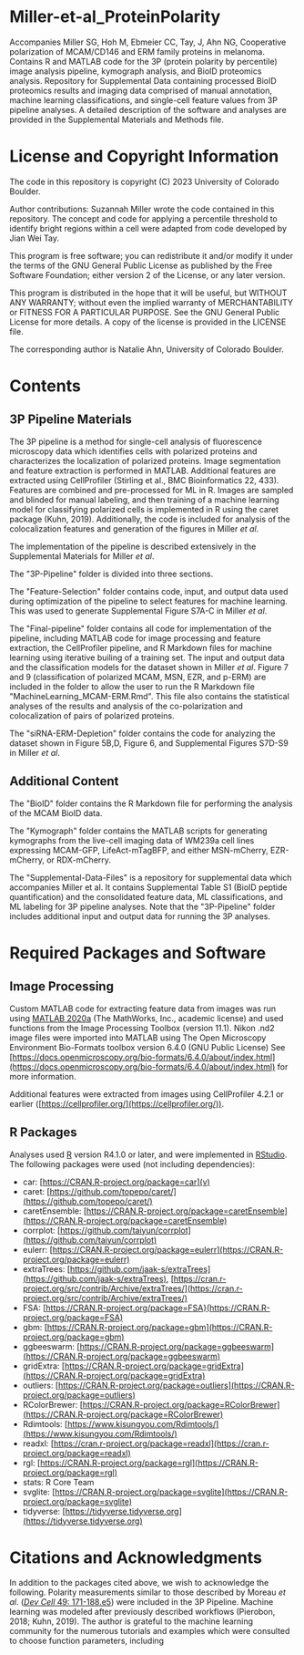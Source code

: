 # Miller-et-al_ProteinPolarity
Accompanies Miller SG, Hoh M, Ebmeier CC, Tay, J, Ahn NG, Cooperative polarization of MCAM/CD146 and ERM family proteins in melanoma. Contains R and MATLAB code for the 3P (protein polarity by percentile) image analysis pipeline, kymograph analysis, and BioID proteomics analysis. Repository for Supplemental Data containing processed BioID proteomics results and imaging data comprised of manual annotation, machine learning classifications, and single-cell feature values from 3P pipeline analyses. A detailed description of the software and analyses are provided in the Supplemental Materials and Methods file.

# License and Copyright Information
The code in this repository is copyright (C) 2023  University of Colorado Boulder.

Author contributions: Suzannah Miller wrote the code contained in this repository. The concept and code for applying a percentile threshold to identify bright regions within a cell were adapted from code developed by Jian Wei Tay.

This program is free software; you can redistribute it and/or modify it under the terms of the GNU General Public License as published by the Free Software Foundation; either version 2 of the License, or any later version.

This program is distributed in the hope that it will be useful, but WITHOUT ANY WARRANTY; without even the implied warranty of MERCHANTABILITY or FITNESS FOR A PARTICULAR PURPOSE.  See the GNU General Public License for more details. A copy of the license is provided in the LICENSE file.

The corresponding author is Natalie Ahn, University of Colorado Boulder.

# Contents
## 3P Pipeline Materials
The 3P pipeline is a method for single-cell analysis of fluorescence microscopy data which identifies cells with polarized proteins and characterizes the localization of polarized proteins. Image segmentation and feature extraction is performed in MATLAB. Additional features are extracted using CellProfiler (Stirling et al., BMC Bioinformatics 22, 433). Features are combined and pre-processed for ML in R. Images are sampled and blinded for manual labeling, and then training of a machine learning model for classifying polarized cells is implemented in R using the caret package (Kuhn, 2019). Additionally, the code is included for analysis of the colocalization features and generation of the figures in Miller _et al_. 

The implementation of the pipeline is described extensively in the Supplemental Materials for Miller _et al_.

The "3P-Pipeline" folder is divided into three sections. 

The "Feature-Selection" folder contains code, input, and output data used during optimization of the pipeline to select features for machine learning. This was used to generate Supplemental Figure S7A-C in Miller _et al_.

The "Final-pipeline" folder contains all code for implementation of the pipeline, including MATLAB code for image processing and feature extraction, the CellProfiler pipeline, and R Markdown files for machine learning using iterative builing of a training set. The input and output data and the classification models for the dataset shown in Miller _et al_. Figure 7 and 9 (classification of polarized MCAM, MSN, EZR, and p-ERM) are included in the folder to allow the user to run the R Markdown file "MachineLearning_MCAM-ERM.Rmd". This file also contains the statistical analyses of the results and analysis of the co-polarization and colocalization of pairs of polarized proteins. 

The "siRNA-ERM-Depletion" folder contains the code for analyzing the dataset shown in Figure 5B,D, Figure 6, and Supplemental Figures S7D-S9 in Miller _et al_. 

## Additional Content
The "BioID" folder contains the R Markdown file for performing the analysis of the MCAM BioID data.

The "Kymograph" folder contains the MATLAB scripts for generating kymographs from the live-cell imaging data of WM239a cell lines expressing MCAM-GFP, LifeAct-mTagBFP, and either MSN-mCherry, EZR-mCherry, or RDX-mCherry.

The "Supplemental-Data-Files" is a repository for supplemental data which accompanies Miller et al. It contains Supplemental Table S1 (BioID peptide quantification) and the consolidated feature data, ML classifications, and ML labeling for 3P pipeline analyses. Note that the "3P-Pipeline" folder includes additional input and output data for running the 3P analyses.

# Required Packages and Software
## Image Processing
Custom MATLAB code for extracting feature data from images was run using [MATLAB 2020a](https://www.mathworks.com/) (The MathWorks, Inc., academic license) and used functions from the Image Processing Toolbox (version 11.1).
Nikon .nd2 image files were imported into MATLAB using The Open Microscopy Environment Bio-Formats toolbox version 6.4.0 (GNU Public License) See [https://docs.openmicroscopy.org/bio-formats/6.4.0/about/index.html](https://docs.openmicroscopy.org/bio-formats/6.4.0/about/index.html) for more information. 

Additional features were extracted from images using CellProfiler 4.2.1 or earlier ([https://cellprofiler.org/](https://cellprofiler.org/)). 

## R Packages
Analyses used [R](https://www.r-project.org/) version R4.1.0 or later, and were implemented in [RStudio](https://posit.co/products/open-source/rstudio/). 
The following packages were used (not including dependencies):
* car: [https://CRAN.R-project.org/package=car](v)
* caret: [https://github.com/topepo/caret/](https://github.com/topepo/caret/)
* caretEnsemble: [https://CRAN.R-project.org/package=caretEnsemble](https://CRAN.R-project.org/package=caretEnsemble)
* corrplot: [https://github.com/taiyun/corrplot](https://github.com/taiyun/corrplot)
* eulerr: [https://CRAN.R-project.org/package=eulerr](https://CRAN.R-project.org/package=eulerr)
* extraTrees: [https://github.com/jaak-s/extraTrees](https://github.com/jaak-s/extraTrees), [https://cran.r-project.org/src/contrib/Archive/extraTrees/](https://cran.r-project.org/src/contrib/Archive/extraTrees/)
* FSA: [https://CRAN.R-project.org/package=FSA}(https://CRAN.R-project.org/package=FSA)
* gbm: [https://CRAN.R-project.org/package=gbm](https://CRAN.R-project.org/package=gbm)
* ggbeeswarm: [https://CRAN.R-project.org/package=ggbeeswarm](https://CRAN.R-project.org/package=ggbeeswarm)
* gridExtra: [https://CRAN.R-project.org/package=gridExtra](https://CRAN.R-project.org/package=gridExtra)
* outliers: [https://CRAN.R-project.org/package=outliers](https://CRAN.R-project.org/package=outliers)
* RColorBrewer: [https://CRAN.R-project.org/package=RColorBrewer](https://CRAN.R-project.org/package=RColorBrewer)
* Rdimtools: [https://www.kisungyou.com/Rdimtools/](https://www.kisungyou.com/Rdimtools/)
* readxl: [https://cran.r-project.org/package=readxl](https://cran.r-project.org/package=readxl)
* rgl: [https://CRAN.R-project.org/package=rgl](https://CRAN.R-project.org/package=rgl)
* stats: R Core Team
* svglite: [https://CRAN.R-project.org/package=svglite](https://CRAN.R-project.org/package=svglite)
* tidyverse: [https://tidyverse.tidyverse.org](https://tidyverse.tidyverse.org)

# Citations and Acknowledgments
In addition to the packages cited above, we wish to acknowledge the following. Polarity measurements similar to those described by Moreau _et al_. ([_Dev Cell_ 49: 171-188.e5](https://pubmed.ncbi.nlm.nih.gov/30982662/)) were included in the 3P Pipeline. Machine learning was modeled after previously described workflows (Pierobon, 2018; Kuhn, 2019). The author is grateful to the machine learning community for the numerous tutorials and examples which were consulted to choose function parameters, including 

